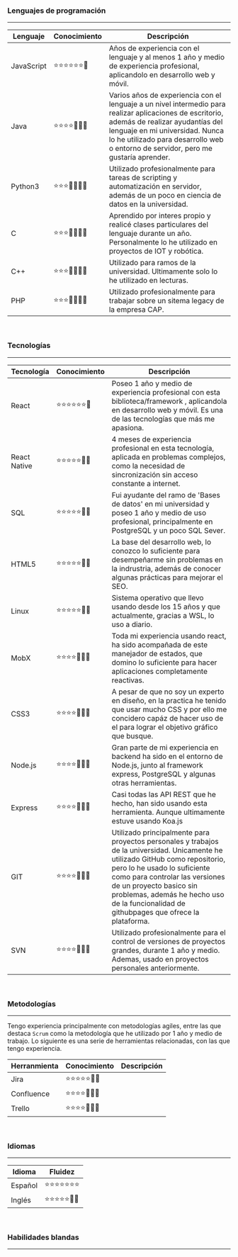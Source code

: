 ### Lenguajes de programación

---

| Lenguaje  |    Conocimiento   | Descripción |
| ----------- | ----------------- | ----------- |
| JavaScript  | ⭐⭐⭐⭐⭐⭐🔳 | Años de experiencia con el lenguaje y al menos 1 año y medio de experiencia profesional, aplicandolo en desarrollo web y móvil.|
| Java        | ⭐⭐⭐⭐🔳🔳🔳 | Varios años de experiencia con el lenguaje a un nivel intermedio para realizar aplicaciones de escritorio, además de realizar ayudantías del lenguaje en mi universidad. Nunca lo he utilizado para desarrollo web o entorno de servidor, pero me gustaría aprender.        |
| Python3     | ⭐⭐⭐🔳🔳🔳🔳 | Utilizado profesionalmente para tareas de scripting y automatización en servidor, además de un poco en ciencia de datos en la universidad.        |
| C           | ⭐⭐⭐🔳🔳🔳🔳 | Aprendido por interes propio y realicé clases particulares del lenguaje durante un año. Personalmente lo he utilizado en proyectos de IOT y robótica.        |
| C++         | ⭐⭐⭐🔳🔳🔳🔳 | Utilizado para ramos de la universidad. Ultimamente solo lo he utilizado en lecturas.        |
| PHP         | ⭐⭐⭐🔳🔳🔳🔳 | Utilizado profesionalmente para trabajar sobre un sitema legacy de la empresa CAP.        |
<br/>

### Tecnologías

---

| Tecnología  |    Conocimiento   | Descripción |
| ----------- | ----------------- | ----------- |
| React       | ⭐⭐⭐⭐⭐⭐🔳 | Poseo 1 año y medio de experiencia profesional con esta biblioteca/framework , aplicandola en desarrollo web y móvil. Es una de las tecnologías que más me apasiona.|
| React Native| ⭐⭐⭐⭐⭐🔳🔳 | 4 meses de experiencia profesional en esta tecnología, aplicada en problemas complejos, como la necesidad de sincronización sin acceso constante a internet.
| SQL         | ⭐⭐⭐⭐⭐🔳🔳 | Fui ayudante del ramo de 'Bases de datos' en mi universidad y poseo 1 año y medio de uso profesional, principalmente en PostgreSQL y un poco SQL Sever.|
| HTML5       | ⭐⭐⭐⭐⭐🔳🔳 | La base del desarrollo web, lo conozco lo suficiente para desempeñarme sin problemas en la indrustria, además de conocer algunas prácticas para mejorar el SEO.        |
| Linux       | ⭐⭐⭐⭐⭐🔳🔳 | Sistema operativo que llevo usando desde los 15 años y que actualmente, gracias a WSL, lo uso a diario.        |
| MobX        | ⭐⭐⭐⭐🔳🔳🔳 | Toda mi experiencia usando react, ha sido acompañada de este manejador de estados, que domino lo suficiente para hacer aplicaciones completamente reactivas.        |
| CSS3        | ⭐⭐⭐⭐🔳🔳🔳 | A pesar de que no soy un experto en diseño, en la practica he tenido que usar mucho CSS y por ello me concidero capáz de hacer uso de el para lograr el objetivo gráfico que busque.        |
| Node.js     | ⭐⭐⭐⭐🔳🔳🔳 | Gran parte de mi experiencia en backend ha sido en el entorno de Node.js, junto al framework express, PostgreSQL y algunas otras herramientas.        |
| Express     | ⭐⭐⭐⭐🔳🔳🔳 | Casi todas las API REST que he hecho, han sido usando esta herramienta. Aunque ultimamente estuve usando Koa.js      |
| GIT         | ⭐⭐⭐⭐🔳🔳🔳 | Utilizado principalmente para proyectos personales y trabajos de la universidad. Unicamente he utilizado GitHub como repositorio, pero lo he usado lo suficiente como para controlar las versiones de un proyecto basico sin problemas, además he hecho uso de la funcionalidad de githubpages que ofrece la plataforma.       |
| SVN         | ⭐⭐⭐⭐🔳🔳🔳 | Utilizado profesionalmente para el control de versiones de proyectos grandes, durante 1 año y medio. Ademas, usado en proyectos personales anteriormente.     |
<br/>

### Metodologías

---

Tengo experiencia principalmente con metodologías agiles, entre las que destaca ``Scrum`` como la metodología que he utilizado por 1 año y medio de trabajo. Lo siguiente es una serie de herramientas relacionadas, con las que tengo experiencia.

| Herranmienta  |    Conocimiento   | Descripción |
| ----------- | ----------------- | ----------- |
| Jira         | ⭐⭐⭐⭐⭐🔳🔳 |        |
| Confluence   | ⭐⭐⭐⭐🔳🔳🔳 |        |
| Trello       | ⭐⭐⭐⭐🔳🔳🔳 |        |
<br/>

### Idiomas

---

| Idioma      |    Fluidez        |
| ----------- | ----------------- |
| Español     | ⭐⭐⭐⭐⭐⭐⭐ |
| Inglés      | ⭐⭐⭐⭐⭐🔳🔳 |
<br/>

### Habilidades blandas

---